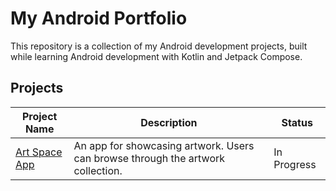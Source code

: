 # My Android Portfolio

This repository is a collection of my Android development projects, built while learning Android development with Kotlin and Jetpack Compose.

## Projects

| Project Name | Description | Status |
| --- | --- | --- |
| [Art Space App](https://github.com/jacquesc03/Art-Space-App) | An app for showcasing artwork. Users can browse through the artwork collection. | In Progress |
